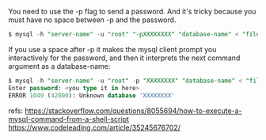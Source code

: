
You need to use the -p flag to send a password. And it's tricky because you must have no space between -p and the password.
```sql
$ mysql -h "server-name" -u "root" "-pXXXXXXXX" "database-name" < "filename.sql"
```

If you use a space after -p it makes the mysql client prompt you interactively for the password, and then it interprets the next command argument as a database-name:

```sql
$ mysql -h "server-name" -u "root" -p "XXXXXXXX" "database-name" < "filename.sql"
Enter password: <you type it in here>
ERROR 1049 (42000): Unknown database 'XXXXXXXX'
```




refs:
https://stackoverflow.com/questions/8055694/how-to-execute-a-mysql-command-from-a-shell-script
https://www.codeleading.com/article/35245676702/